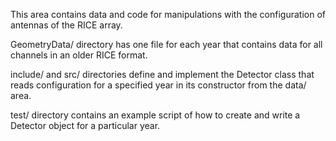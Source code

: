 
This area contains data and code for manipulations with the configuration
of antennas of the RICE array.

GeometryData/ directory has one file for each year that contains data for
all channels in an older RICE format. 

include/ and src/ directories define and implement the Detector class that
reads configuration for a specified year in its constructor from the
data/ area. 

test/ directory contains an example script of how to create and
write a Detector object for a particular year.
